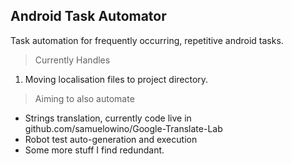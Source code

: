 ## Android Task Automator
Task automation for frequently occurring, repetitive android tasks.
> Currently Handles
1. Moving localisation files to project directory.

> Aiming to also automate

- Strings translation, currently code live in github.com/samuelowino/Google-Translate-Lab
- Robot test auto-generation and execution
- Some more stuff I find redundant.